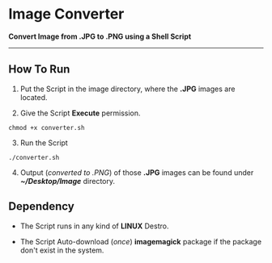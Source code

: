 # Image Converter

**Convert Image from .JPG to .PNG using a Shell Script**

---

## How To Run

1. Put the Script in the image directory, where the **.JPG** images are located.

2. Give the Script **Execute** permission.
```
chmod +x converter.sh 
```

3. Run the Script
```
./converter.sh
```

4. Output (*converted to .PNG*) of those **.JPG** images can be found under ***~/Desktop/Image*** directory.

## Dependency

- The Script runs in any kind of **LINUX** Destro.

- The Script Auto-download (*once*) **imagemagick** package if the package don't exist in the system.

